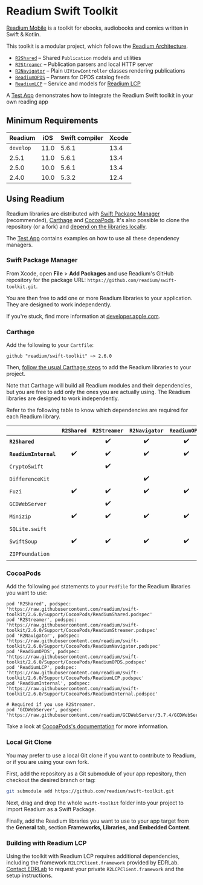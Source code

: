 # Readium Swift Toolkit

[Readium Mobile](https://github.com/readium/mobile) is a toolkit for ebooks, audiobooks and comics written in Swift & Kotlin.

This toolkit is a modular project, which follows the [Readium Architecture](https://github.com/readium/architecture).

* [`R2Shared`](Sources/Shared) – Shared `Publication` models and utilities
* [`R2Streamer`](Sources/Streamer) – Publication parsers and local HTTP server
* [`R2Navigator`](Sources/Navigator) – Plain `UIViewController` classes rendering publications
* [`ReadiumOPDS`](Sources/OPDS) – Parsers for OPDS catalog feeds
* [`ReadiumLCP`](Sources/LCP) – Service and models for [Readium LCP](https://www.edrlab.org/readium-lcp/)

A [Test App](TestApp) demonstrates how to integrate the Readium Swift toolkit in your own reading app

## Minimum Requirements

<!-- https://swiftversion.net/ -->

| Readium   | iOS  | Swift compiler | Xcode |
|-----------|------|----------------|-------|
| `develop` | 11.0 | 5.6.1          | 13.4  |
| 2.5.1     | 11.0 | 5.6.1          | 13.4  |
| 2.5.0     | 10.0 | 5.6.1          | 13.4  |
| 2.4.0     | 10.0 | 5.3.2          | 12.4  |

## Using Readium

<!--:question: **Find documentation and API reference at [readium.org/kotlin-toolkit](https://readium.org/swift-toolkit)**.-->

Readium libraries are distributed with [Swift Package Manager](#swift-package-manager) (recommended), [Carthage](#carthage) and [CocoaPods](#cocoapods). It's also possible to clone the repository (or a fork) and [depend on the libraries locally](#local-git-clone).

The [Test App](TestApp) contains examples on how to use all these dependency managers.

### Swift Package Manager

From Xcode, open **File** > **Add Packages** and use Readium's GitHub repository for the package URL: `https://github.com/readium/swift-toolkit.git`.

You are then free to add one or more Readium libraries to your application. They are designed to work independently.

If you're stuck, find more information at [developer.apple.com](https://developer.apple.com/documentation/swift_packages/adding_package_dependencies_to_your_app).

### Carthage

Add the following to your `Cartfile`:

```
github "readium/swift-toolkit" ~> 2.6.0
```

Then, [follow the usual Carthage steps](https://github.com/Carthage/Carthage#adding-frameworks-to-an-application) to add the Readium libraries to your project.

Note that Carthage will build all Readium modules and their dependencies, but you are free to add only the ones you are actually using. The Readium libraries are designed to work independently.

Refer to the following table to know which dependencies are required for each Readium library.

|                       |     `R2Shared`     |    `R2Streamer`    |    `R2Navigator`   |    `ReadiumOPDS`   |    `ReadiumLCP`    |
|-----------------------|:------------------:|:------------------:|:------------------:|:------------------:|:------------------:|
| **`R2Shared`**        |                    | :heavy_check_mark: | :heavy_check_mark: | :heavy_check_mark: | :heavy_check_mark: |
| **`ReadiumInternal`** | :heavy_check_mark: | :heavy_check_mark: | :heavy_check_mark: | :heavy_check_mark: | :heavy_check_mark: |
| `CryptoSwift`         |                    | :heavy_check_mark: |                    |                    | :heavy_check_mark: |
| `DifferenceKit`       |                    |                    | :heavy_check_mark: |                    |                    |
| `Fuzi`                | :heavy_check_mark: | :heavy_check_mark: | :heavy_check_mark: | :heavy_check_mark: | :heavy_check_mark: |
| `GCDWebServer`        |                    | :heavy_check_mark: |                    |                    |                    |
| `Minizip`             | :heavy_check_mark: | :heavy_check_mark: | :heavy_check_mark: | :heavy_check_mark: | :heavy_check_mark: |
| `SQLite.swift`        |                    |                    |                    |                    | :heavy_check_mark: |
| `SwiftSoup`           | :heavy_check_mark: | :heavy_check_mark: | :heavy_check_mark: | :heavy_check_mark: | :heavy_check_mark: |
| `ZIPFoundation`       |                    |                    |                    |                    | :heavy_check_mark: |

### CocoaPods

Add the following `pod` statements to your `Podfile` for the Readium libraries you want to use:

```
pod 'R2Shared', podspec: 'https://raw.githubusercontent.com/readium/swift-toolkit/2.6.0/Support/CocoaPods/ReadiumShared.podspec'
pod 'R2Streamer', podspec: 'https://raw.githubusercontent.com/readium/swift-toolkit/2.6.0/Support/CocoaPods/ReadiumStreamer.podspec'
pod 'R2Navigator', podspec: 'https://raw.githubusercontent.com/readium/swift-toolkit/2.6.0/Support/CocoaPods/ReadiumNavigator.podspec'
pod 'ReadiumOPDS', podspec: 'https://raw.githubusercontent.com/readium/swift-toolkit/2.6.0/Support/CocoaPods/ReadiumOPDS.podspec'
pod 'ReadiumLCP', podspec: 'https://raw.githubusercontent.com/readium/swift-toolkit/2.6.0/Support/CocoaPods/ReadiumLCP.podspec'
pod 'ReadiumInternal', podspec: 'https://raw.githubusercontent.com/readium/swift-toolkit/2.6.0/Support/CocoaPods/ReadiumInternal.podspec'

# Required if you use R2Streamer.
pod 'GCDWebServer', podspec: 'https://raw.githubusercontent.com/readium/GCDWebServer/3.7.4/GCDWebServer.podspec'
```

Take a look at [CocoaPods's documentation](https://guides.cocoapods.org/using/using-cocoapods.html) for more information.

### Local Git Clone

You may prefer to use a local Git clone if you want to contribute to Readium, or if you are using your own fork.

First, add the repository as a Git submodule of your app repository, then checkout the desired branch or tag:

```sh
git submodule add https://github.com/readium/swift-toolkit.git
```

Next, drag and drop the whole `swift-toolkit` folder into your project to import Readium as a Swift Package.

Finally, add the Readium libraries you want to use to your app target from the **General** tab, section **Frameworks, Libraries, and Embedded Content**.

### Building with Readium LCP

Using the toolkit with Readium LCP requires additional dependencies, including the framework `R2LCPClient.framework` provided by EDRLab. [Contact EDRLab](mailto:contact@edrlab.org) to request your private `R2LCPClient.framework` and the setup instructions.
